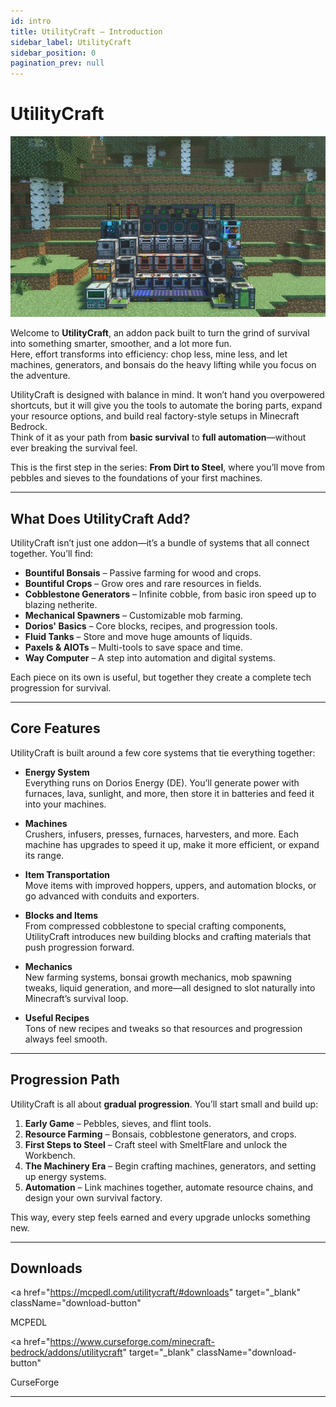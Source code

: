 ```yaml
---
id: intro
title: UtilityCraft – Introduction
sidebar_label: UtilityCraft
sidebar_position: 0
pagination_prev: null
---
```


# UtilityCraft

![UtilityCraft Banner](/img/addons/utilitycraft/bg.jpg)

Welcome to **UtilityCraft**, an addon pack built to turn the grind of survival into something smarter, smoother, and a lot more fun.  
Here, effort transforms into efficiency: chop less, mine less, and let machines, generators, and bonsais do the heavy lifting while you focus on the adventure.

UtilityCraft is designed with balance in mind. It won’t hand you overpowered shortcuts, but it will give you the tools to automate the boring parts, expand your resource options, and build real factory-style setups in Minecraft Bedrock.  
Think of it as your path from **basic survival** to **full automation**—without ever breaking the survival feel.

This is the first step in the series: **From Dirt to Steel**, where you’ll move from pebbles and sieves to the foundations of your first machines.

---

## What Does UtilityCraft Add?

UtilityCraft isn’t just one addon—it’s a bundle of systems that all connect together. You’ll find:

- **Bountiful Bonsais** – Passive farming for wood and crops.  
- **Bountiful Crops** – Grow ores and rare resources in fields.  
- **Cobblestone Generators** – Infinite cobble, from basic iron speed up to blazing netherite.  
- **Mechanical Spawners** – Customizable mob farming.  
- **Dorios' Basics** – Core blocks, recipes, and progression tools.  
- **Fluid Tanks** – Store and move huge amounts of liquids.  
- **Paxels & AIOTs** – Multi-tools to save space and time.  
- **Way Computer** – A step into automation and digital systems.  

Each piece on its own is useful, but together they create a complete tech progression for survival.

---

## Core Features

UtilityCraft is built around a few core systems that tie everything together:

- **Energy System**  
  Everything runs on Dorios Energy (DE). You’ll generate power with furnaces, lava, sunlight, and more, then store it in batteries and feed it into your machines.  

- **Machines**  
  Crushers, infusers, presses, furnaces, harvesters, and more. Each machine has upgrades to speed it up, make it more efficient, or expand its range.  

- **Item Transportation**  
  Move items with improved hoppers, uppers, and automation blocks, or go advanced with conduits and exporters.  

- **Blocks and Items**  
  From compressed cobblestone to special crafting components, UtilityCraft introduces new building blocks and crafting materials that push progression forward.  

- **Mechanics**  
  New farming systems, bonsai growth mechanics, mob spawning tweaks, liquid generation, and more—all designed to slot naturally into Minecraft’s survival loop.  

- **Useful Recipes**  
  Tons of new recipes and tweaks so that resources and progression always feel smooth.  

---

## Progression Path

UtilityCraft is all about **gradual progression**. You’ll start small and build up:

1. **Early Game** – Pebbles, sieves, and flint tools.  
2. **Resource Farming** – Bonsais, cobblestone generators, and crops.  
3. **First Steps to Steel** – Craft steel with SmeltFlare and unlock the Workbench.  
4. **The Machinery Era** – Begin crafting machines, generators, and setting up energy systems.  
5. **Automation** – Link machines together, automate resource chains, and design your own survival factory.  

This way, every step feels earned and every upgrade unlocks something new.

---

## Downloads

<div style={{ 
  display: "flex", 
  justifyContent: "center", 
  gap: "1.5rem", 
  marginTop: "2rem", 
  flexWrap: "wrap"
}}>

<a 
  href="https://mcpedl.com/utilitycraft/#downloads" 
  target="_blank"
  className="download-button"
>
  <span>MCPEDL</span>
</a>

<a 
  href="https://www.curseforge.com/minecraft-bedrock/addons/utilitycraft"
  target="_blank"
  className="download-button"
>
  <span>CurseForge</span>
</a>
</div>


---